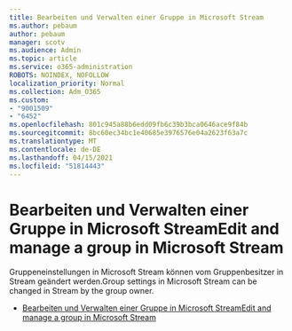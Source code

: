 ```yaml
---
title: Bearbeiten und Verwalten einer Gruppe in Microsoft Stream
ms.author: pebaum
author: pebaum
manager: scotv
ms.audience: Admin
ms.topic: article
ms.service: o365-administration
ROBOTS: NOINDEX, NOFOLLOW
localization_priority: Normal
ms.collection: Adm_O365
ms.custom:
- "9001509"
- "6452"
ms.openlocfilehash: 801c945a88b6edd09fb6c39b3bca0646ace9f84b
ms.sourcegitcommit: 8bc60ec34bc1e40685e3976576e04a2623f63a7c
ms.translationtype: MT
ms.contentlocale: de-DE
ms.lasthandoff: 04/15/2021
ms.locfileid: "51814443"
---
```

# <a name="edit-and-manage-a-group-in-microsoft-stream"></a><span data-ttu-id="7b36d-102">Bearbeiten und Verwalten einer Gruppe in Microsoft Stream</span><span class="sxs-lookup"><span data-stu-id="7b36d-102">Edit and manage a group in Microsoft Stream</span></span>

<span data-ttu-id="7b36d-103">Gruppeneinstellungen in Microsoft Stream können vom Gruppenbesitzer in Stream geändert werden.</span><span class="sxs-lookup"><span data-stu-id="7b36d-103">Group settings in Microsoft Stream can be changed in Stream by the group owner.</span></span>  

- [<span data-ttu-id="7b36d-104">Bearbeiten und Verwalten einer Gruppe in Microsoft Stream</span><span class="sxs-lookup"><span data-stu-id="7b36d-104">Edit and manage a group in Microsoft Stream</span></span>](https://docs.microsoft.com/stream/portal-manage-groups)
